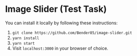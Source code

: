 # Image Slider (Test Task)

You can install it locally by following these instructions:

1. `git clone https://github.com/Bender85/image-slider.git`
2. `yarn install`
3. `yarn start`
4. Visit `localhost:3000` in your browser of choice.
